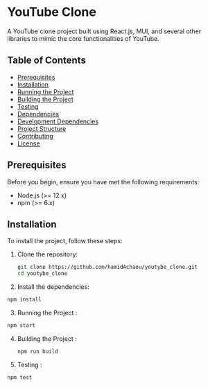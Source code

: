 # YouTube Clone

A YouTube clone project built using React.js, MUI, and several other libraries to mimic the core functionalities of YouTube.

## Table of Contents

- [Prerequisites](#prerequisites)
- [Installation](#installation)
- [Running the Project](#running-the-project)
- [Building the Project](#building-the-project)
- [Testing](#testing)
- [Dependencies](#dependencies)
- [Development Dependencies](#development-dependencies)
- [Project Structure](#project-structure)
- [Contributing](#contributing)
- [License](#license)

## Prerequisites

Before you begin, ensure you have met the following requirements:

- Node.js (>= 12.x)
- npm (>= 6.x)

## Installation

To install the project, follow these steps:

1. Clone the repository:

   ```bash
   git clone https://github.com/hamidAchaou/youtybe_clone.git
   cd youtybe_clone
   ```

2. Install the dependencies:

```js
npm install
```

3. Running the Project :

```js
npm start
```

4. Building the Project :
   ```js
   npm run build
   ```
5. Testing :
```
npm test
```
